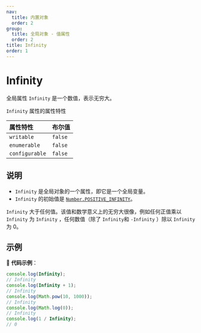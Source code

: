 ```yaml
---
nav:
  title: 内置对象
  order: 2
group:
  title: 全局对象 - 值属性
  order: 2
title: Infinity
order: 1
---
```


# Infinity

全局属性 `Infinity` 是一个数值，表示无穷大。

`Infinity` 属性的属性特性

| 属性特性       | 布尔值  |
| :------------- | :------ |
| `writable`     | `false` |
| `enumerable`   | `false` |
| `configurable` | `false` |

## 说明

- `Infinity` 是全局对象的一个属性，即它是一个全局变量。
- `Infinity` 的初始值是 [`Number.POSITIVE_INFINITY`](https://developer.mozilla.org/zh-CN/docs/Web/JavaScript/Reference/Global_Objects/Number/POSITIVE_INFINITY)。

`Infinity` 大于任何值。该值和数学意义上的无穷大很像，例如任何正值乘以 `Infinity` 为 `Infinity` ，任何数值（除了 `Infinity`和 `-Infinity` ）除以 `Infinity` 为 0。

## 示例

🌰 **代码示例**：

```js
console.log(Infinity);
// Infinity
console.log(Infinity + 1);
// Infinity
console.log(Math.pow(10, 1000));
// Infinity
console.log(Math.log(0));
// Infinity
console.log(1 / Infinity);
// 0
```
